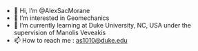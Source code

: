 - 👋 Hi, I’m @AlexSacMorane
- 👀 I’m interested in Geomechanics
- 🌱 I’m currently learning at Duke University, NC, USA under the supervision of Manolis Veveakis
- 📫 How to reach me : as1010@duke.edu

<!---
AlexSacMorane/AlexSacMorane is a ✨ special ✨ repository because its `README.md` (this file) appears on your GitHub profile.
You can click the Preview link to take a look at your changes.
--->
